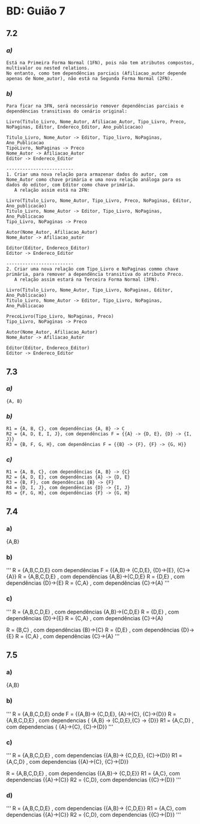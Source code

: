# BD: Guião 7


## ​7.2 
 
### *a)*

```
Está na Primeira Forma Normal (1FN), pois não tem atributos compostos, multivalor ou nested relations.
No entanto, como tem dependências parciais (Afiliacao_autor depende apenas de Nome_autor), não está na Segunda Forma Normal (2FN).
```

### *b)* 

```
Para ficar na 3FN, será necessário remover dependências parciais e dependências transitivas do cenário original:

Livro(Titulo_Livro, Nome_Autor, Afiliacao_Autor, Tipo_Livro, Preco, NoPaginas, Editor, Endereco_Editor, Ano_publicacao)

Titulo_Livro, Nome_Autor -> Editor, Tipo_livro, NoPaginas, Ano_Publicacao
TipoLivro, NoPaginas -> Preco
Nome_Autor -> Afiliacao_Autor
Editor -> Endereco_Editor

-------------------------
1. Criar uma nova relação para armazenar dados do autor, com Nome_Autor como chave primária e uma nova relação análoga para os dados do editor, com Editor como chave primária.
   A relação assim está na 2FN:

Livro(Titulo_Livro, Nome_Autor, Tipo_Livro, Preco, NoPaginas, Editor, Ano_publicacao)
Titulo_Livro, Nome_Autor -> Editor, Tipo_Livro, NoPaginas, Ano_Publicacao
Tipo_Livro, NoPaginas -> Preco

Autor(Nome_Autor, Afiliacao_Autor)
Nome_Autor -> Afiliacao_autor

Editor(Editor, Endereco_Editor)
Editor -> Endereco_Editor

-------------------------
2. Criar uma nova relação com Tipo_Livro e NoPaginas commo chave primária, para remover a dependência transitiva do atributo Preco.
   A relação assim estará na Terceira Forma Normal (3FN).

Livro(Titulo_Livro, Nome_Autor, Tipo_Livro, NoPaginas, Editor, Ano_Publicacao)
Titulo_Livro, Nome_Autor -> Editor, Tipo_Livro, NoPaginas, Ano_Publicacao

PrecoLivro(Tipo_Livro, NoPaginas, Preco)
Tipo_Livro, NoPaginas -> Preco

Autor(Nome_Autor, Afiliacao_Autor)
Nome_Autor -> Afiliacao_Autor

Editor(Editor, Endereco_Editor)
Editor -> Endereco_Editor
```




## ​7.3
 
### *a)*

```
{A, B}
```


### *b)* 

```
R1 = {A, B, C}, com dependências {A, B} -> C
R2 = {A, D, E, I, J}, com dependências F = {{A} -> {D, E}, {D} -> {I, J}}
R3 = {B, F, G, H}, com dependências F = {{B} -> {F}, {F} -> {G, H}}
```


### *c)* 

```
R1 = {A, B, C}, com dependências {A, B} -> {C}
R2 = {A, D, E}, com dependências {A} -> {D, E}
R3 = {B, F}, com dependências {B} -> {F}
R4 = {D, I, J}, com dependências {D} -> {I, J}
R5 = {F, G, H}, com dependências {F} -> {G, H}
```


## ​7.4
 
### a)


{A,B}



### b) 

'''
R = {A,B,C,D,E} com  dependências F = {{A,B}-> {C,D,E}, {D}->{E}, {C}->{A}}
R = {A,B,C,D,E} , com dependências {A,B}->{C,D,E}
R = {D,E} , com dependências {D}->{E} 
R = {C,A} , com dependências {C}->{A}
'''


### c) 

'''
R = {A,B,C,D,E} , com dependências {A,B}->{C,D,E}
R = {D,E} , com dependências {D}->{E} 
R = {C,A} , com dependências {C}->{A}

R = {B,C} , com dependências {B}->{C}
R = {D,E} , com dependências {D}->{E} 
R = {C,A} , com dependências {C}->{A}
'''



## ​7.5
 
### a)


{A,B}


### b) 

'''
R  = {A,B,C,D,E} onde F = {{A,B}-> {C,D,E}, {A}->{C}, {C}->{D}}
R  = {A,B,C,D,E} , com dependencias { {A,B} -> {C,D,E},{C} -> {D}}
R1 = {A,C,D} , com dependencias { {A}->{C}, {C}->{D}} 
'''


### c) 

'''
R  = {A,B,C,D,E} , com dependencias {{A,B}-> {C,D,E}, {C}->{D}}
R1 = {A,C,D} , com dependencias {{A}->{C}, {C}->{D}} 

R  = {A,B,C,D,E} , com dependencias {{A,B}-> {C,D,E}}
R1 = {A,C}, com dependencias {{A}->{C}}
R2 = {C,D}, com dependencias {{C}->{D}}
'''

### d) 

'''
R  = {A,B,C,D,E} , com dependencias {{A,B}-> {C,D,E}}
R1 = {A,C}, com dependencias {{A}->{C}}
R2 = {C,D}, com dependencias {{C}->{D}}
'''


